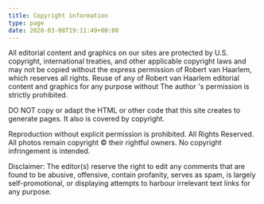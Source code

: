 ```yaml
---
title: Copyright information
type: page
date: 2020-03-08T19:11:49+00:00
---
```

All editorial content and graphics on our sites are protected by U.S. copyright, international treaties, and other applicable copyright laws and may not be copied without the express permission of Robert van Haarlem, which reserves all rights. Reuse of any of Robert van Haarlem editorial content and graphics for any purpose without The author 's permission is strictly prohibited.

DO NOT copy or adapt the HTML or other code that this site creates to generate pages. It also is covered by copyright.

Reproduction without explicit permission is prohibited. All Rights Reserved. All photos remain copyright © their rightful owners. No copyright infringement is intended.

Disclaimer: The editor(s) reserve the right to edit any comments that are found to be abusive, offensive, contain profanity, serves as spam, is largely self-promotional, or displaying attempts to harbour irrelevant text links for any purpose.
